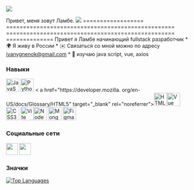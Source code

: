 
![](https://media.discordapp.net/attachments/1137801702163103844/1137801765308342392/Frame_2.png?width=1440&height=405)

Привет, меня зовут Ламбе. ![](https://user-images.githubusercontent.com/18350557/176309783-0785949b-9127-417c-8b55-ab5a4333674e.gif) ================== ================================================== ================================================== ============== Привет я Ламбе начинающий fullstack разработчик * 🌍 Я живу в России * ✉️ Связаться со мной можно по адресу [ivanygnenok@gmail.com](mailto:ivanygnenok@gmail.com) [](mailto:ivanygnenok@gmail.com) * 🧠 изучаю java script, vue, axios

### Навыки


<p align="left">
<a href="https://developer.mozilla.org/en-US/docs/Web/JavaScript" target="_blank" rel="noreferrer"><img src="https ://raw.githubusercontent.com/danielcranney/readme-generator/main/public/icons/skills/javascript-colored.svg" width="36" height="36" alt="JavaScript" /></a>
<a href="https://www.python.org/" target="_blank" rel="noreferrer"><img src="https://raw.githubusercontent.com/danielcranney/readme-generator/main/ public/icons/skills/python-colored.svg" width="36" height="36" alt="Python" /></a> <
a href="https://developer.mozilla.
org/en-US/docs/Glossary/HTML5" target="_blank" rel="noreferrer"><img src="https://raw.githubusercontent.com/danielcranney/readme-generator/main/public/icons/ навыки/html5-colored.svg" width="36" height="36" alt="HTML5" /></a><a href="https://vuejs.org/" target="_blank" rel="noreferrer"><img src="https://raw.githubusercontent.com/danielcranney/readme-generator/main/public/ icons/skills/vuejs-colored.svg" width="36" height="36" alt="Vue" /></a>
<a href="https://www.w3.org/TR/CSS/ #css" target="_blank" rel="noreferrer"><img src="https://raw.githubusercontent.com/danielcranney/readme-generator/main/public/icons/skills/css3-colored.svg" ширина ="36" height="36" alt="CSS3" /></a>
<a href="https://vitejs.dev/" target="_blank" rel="noreferrer"><img src=" https://raw.githubusercontent.
com/danielcranney/readme-generator/main/public/icons/skills/vite-colored.svg" width="36" height="36" alt="Vite" /></a><a href="https://nodejs.org/en/" target="_blank" rel="noreferrer"><img src="https://raw.githubusercontent.com/danielcranney/readme-generator/main/ public/icons/skills/nodejs-colored.svg" width="36" height="36" alt="NodeJS" /></a> <a href="
https://www.mongodb.com/" цель ="_blank" rel="noreferrer"><img src="https://raw.githubusercontent.com/danielcranney/readme-generator/main/public/icons/skills/mongodb-colored.svg" width="36" height="36" alt="MongoDB" /></a>
<a href="https://www.figma.com/" target="_blank" rel="noreferrer"><img src="https: //raw.githubusercontent.
com/danielcranney/readme-generator/main/public/icons/skills/figma-colored.svg" width="36" height="36" alt="Figma" /></a> </p>


### Социальные сети

<p align="left"> </p> <a href="https://discord.com/users/lambe_horn" target="_blank" rel="noreferrer"><img src="https://raw.githubusercontent.com/danielcranney/readme-generator/main /public/icons/socials/discord.svg" width="32" height="32" /></a> <a href="https://www.github.com/lambehorn" target="_blank" rel ="noreferrer"><img src="https://raw.githubusercontent.com/danielcranney/readme-generator/main/public/icons/socials/github.svg" width="32" height="32" /> </a>

### Значки

<a href="https://github.com/lambehorn" align="left"><img src="https://github-readme-stats.vercel.app/api/top-langs/?username=lambehorn&langs_count =10&title_color=0891b2&text_color=ffffff&icon_color=0891b2&bg_color=1c1917&hide_border=true&locale=en&custom_title=Top%20%Languages" alt="Top Languages" /></a>
